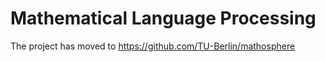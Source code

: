Mathematical Language Processing
================================

The project has moved to https://github.com/TU-Berlin/mathosphere
